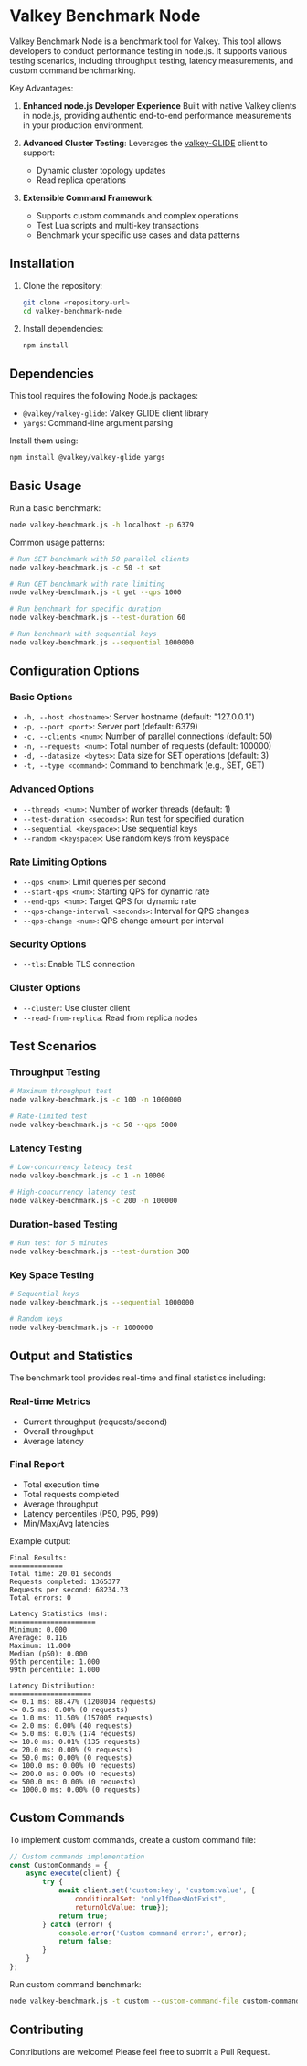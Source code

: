 # Valkey Benchmark Node

Valkey Benchmark Node is a benchmark tool for Valkey. This tool allows developers to conduct performance testing in node.js. It supports various testing scenarios, including throughput testing, latency measurements, and custom command benchmarking.

Key Advantages:

1. **Enhanced node.js Developer Experience** Built with native Valkey clients in node.js, providing authentic end-to-end performance measurements in your production environment.

2. **Advanced Cluster Testing**: Leverages the [valkey-GLIDE](https://github.com/valkey-io/valkey-glide) client to support:
   - Dynamic cluster topology updates
   - Read replica operations
  
3. **Extensible Command Framework**: 
   - Supports custom commands and complex operations
   - Test Lua scripts and multi-key transactions
   - Benchmark your specific use cases and data patterns


## Installation

1. Clone the repository:
    ```bash
    git clone <repository-url>
    cd valkey-benchmark-node
    ```

2. Install dependencies:
    ```bash
    npm install
    ```

## Dependencies

This tool requires the following Node.js packages:
- `@valkey/valkey-glide`: Valkey GLIDE client library
- `yargs`: Command-line argument parsing

Install them using:
```bash
npm install @valkey/valkey-glide yargs
```

## Basic Usage

Run a basic benchmark:
```bash
node valkey-benchmark.js -h localhost -p 6379
```

Common usage patterns:
```bash
# Run SET benchmark with 50 parallel clients
node valkey-benchmark.js -c 50 -t set

# Run GET benchmark with rate limiting
node valkey-benchmark.js -t get --qps 1000

# Run benchmark for specific duration
node valkey-benchmark.js --test-duration 60

# Run benchmark with sequential keys
node valkey-benchmark.js --sequential 1000000
```

## Configuration Options

### Basic Options
- `-h, --host <hostname>`: Server hostname (default: "127.0.0.1")
- `-p, --port <port>`: Server port (default: 6379)
- `-c, --clients <num>`: Number of parallel connections (default: 50)
- `-n, --requests <num>`: Total number of requests (default: 100000)
- `-d, --datasize <bytes>`: Data size for SET operations (default: 3)
- `-t, --type <command>`: Command to benchmark (e.g., SET, GET)

### Advanced Options
- `--threads <num>`: Number of worker threads (default: 1)
- `--test-duration <seconds>`: Run test for specified duration
- `--sequential <keyspace>`: Use sequential keys
- `--random <keyspace>`: Use random keys from keyspace

### Rate Limiting Options
- `--qps <num>`: Limit queries per second
- `--start-qps <num>`: Starting QPS for dynamic rate
- `--end-qps <num>`: Target QPS for dynamic rate
- `--qps-change-interval <seconds>`: Interval for QPS changes
- `--qps-change <num>`: QPS change amount per interval

### Security Options
- `--tls`: Enable TLS connection

### Cluster Options
- `--cluster`: Use cluster client
- `--read-from-replica`: Read from replica nodes

## Test Scenarios

### Throughput Testing
```bash
# Maximum throughput test
node valkey-benchmark.js -c 100 -n 1000000

# Rate-limited test
node valkey-benchmark.js -c 50 --qps 5000
```

### Latency Testing
```bash
# Low-concurrency latency test
node valkey-benchmark.js -c 1 -n 10000

# High-concurrency latency test
node valkey-benchmark.js -c 200 -n 100000
```

### Duration-based Testing
```bash
# Run test for 5 minutes
node valkey-benchmark.js --test-duration 300
```

### Key Space Testing
```bash
# Sequential keys
node valkey-benchmark.js --sequential 1000000

# Random keys
node valkey-benchmark.js -r 1000000
```

## Output and Statistics
The benchmark tool provides real-time and final statistics including:

### Real-time Metrics
- Current throughput (requests/second)
- Overall throughput
- Average latency

### Final Report
- Total execution time
- Total requests completed
- Average throughput
- Latency percentiles (P50, P95, P99)
- Min/Max/Avg latencies

Example output:
```plaintext
Final Results:
=============
Total time: 20.01 seconds
Requests completed: 1365377
Requests per second: 68234.73
Total errors: 0

Latency Statistics (ms):
=====================
Minimum: 0.000
Average: 0.116
Maximum: 11.000
Median (p50): 0.000
95th percentile: 1.000
99th percentile: 1.000

Latency Distribution:
====================
<= 0.1 ms: 88.47% (1208014 requests)
<= 0.5 ms: 0.00% (0 requests)
<= 1.0 ms: 11.50% (157005 requests)
<= 2.0 ms: 0.00% (40 requests)
<= 5.0 ms: 0.01% (174 requests)
<= 10.0 ms: 0.01% (135 requests)
<= 20.0 ms: 0.00% (9 requests)
<= 50.0 ms: 0.00% (0 requests)
<= 100.0 ms: 0.00% (0 requests)
<= 200.0 ms: 0.00% (0 requests)
<= 500.0 ms: 0.00% (0 requests)
<= 1000.0 ms: 0.00% (0 requests)
```

## Custom Commands
To implement custom commands, create a custom command file:

```javascript
// Custom commands implementation
const CustomCommands = {
    async execute(client) {
        try {
            await client.set('custom:key', 'custom:value', {
                conditionalSet: "onlyIfDoesNotExist",
                returnOldValue: true});
            return true;
        } catch (error) {
            console.error('Custom command error:', error);
            return false;
        }
    }
};
```

Run custom command benchmark:
```bash
node valkey-benchmark.js -t custom --custom-command-file custom-commands.js
```

## Contributing
Contributions are welcome! Please feel free to submit a Pull Request.
